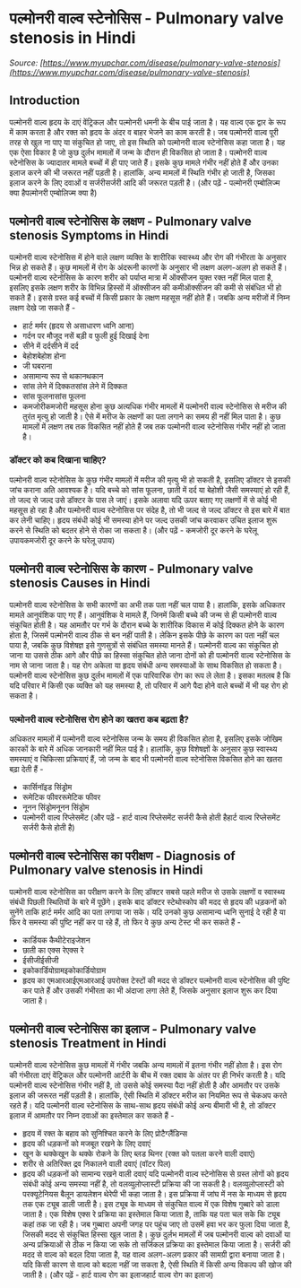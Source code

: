 # पल्मोनरी वाल्व स्टेनोसिस - Pulmonary valve stenosis in Hindi
_Source: [https://www.myupchar.com/disease/pulmonary-valve-stenosis](https://www.myupchar.com/disease/pulmonary-valve-stenosis)_

## Introduction
पल्मोनरी वाल्व हृदय के दाएं वेंट्रिकल और पल्मोनरी धमनी के बीच पाई जाता है। यह वाल्व एक द्वार के रूप में काम करता है और रक्त को हृदय के अंदर व बाहर भेजने का काम करती है।
जब पल्मोनरी वाल्व पूरी तरह से खुल ना पाए या संकुचित हो जाए, तो इस स्थिति को पल्मोनरी वाल्व स्टेनोसिस कहा जाता है। यह एक ऐसा विकार है जो कुछ दुर्लभ मामलों में जन्म के दौरान ही विकसित हो जाता है। पल्मोनरी वाल्व स्टेनोसिस के ज्यादातर मामले बच्चों में ही पाए जाते हैं। इसके कुछ मामले गंभीर नहीं होते हैं और उनका इलाज करने की भी जरूरत नहीं पड़ती है। हालांकि, अन्य मामलों में स्थिति गंभीर हो जाती है, जिसका इलाज करने के लिए दवाओं व सर्जरीसर्जरी आदि की जरूरत पड़ती है।
(और पढ़ें - पल्मोनरी एम्बोलिज्म क्या हैपल्मोनरी एम्बोलिज्म क्या है)

## पल्मोनरी वाल्व स्टेनोसिस के लक्षण - Pulmonary valve stenosis Symptoms in Hindi
पल्मोनरी वाल्व स्टेनोसिस में होने वाले लक्षण व्यक्ति के शारीरिक स्वास्थ्य और रोग की गंभीरता के अनुसार भिन्न हो सकते हैं। कुछ मामलों में रोग के अंदरूनी कारणों के अनुसार भी लक्षण अलग-अलग हो सकते हैं। पल्मोनरी वाल्व स्टेनोसिस के कारण शरीर को पर्याप्त मात्रा में ऑक्सीजन युक्त रक्त नहीं मिल पाता है, इसलिए इसके लक्षण शरीर के विभिन्न हिस्सों में ऑक्सीजन की कमीऑक्सीजन की कमी से संबंधित भी हो सकते हैं। इससे ग्रस्त कई बच्चों में किसी प्रकार के लक्षण महसूस नहीं होते हैं। जबकि अन्य मरीजों में निम्न लक्षण देखे जा सकते हैं -
- हार्ट मर्मर (हृदय से असाधारण ध्वनि आना)
- गर्दन पर मौजूद नसें बड़ी व फुली हुई दिखाई देना
- सीने में दर्दसीने में दर्द
- बेहोशबेहोश होना
- जी घबराना
- असामान्य रूप से थकानथकान
- सांस लेने में दिक्कतसांस लेने में दिक्कत
- सांस फूलनासांस फूलना
- कमजोरीकमजोरी महसूस होना
कुछ अत्यधिक गंभीर मामलों में पल्मोनरी वाल्व स्टेनोसिस से मरीज की तुरंत मृत्यु हो जाती है। ऐसे में मरीज के लक्षणों का पता लगाने का समय ही नहीं मिल पाता है। कुछ मामलों में लक्षण तब तक विकसित नहीं होते हैं जब तक पल्मोनरी वाल्व स्टेनोसिस गंभीर नहीं हो जाता है।
### डॉक्टर को कब दिखाना चाहिए?
पल्मोनरी वाल्व स्टेनोसिस के कुछ गंभीर मामलों में मरीज की मृत्यु भी हो सकती है, इसलिए डॉक्टर से इसकी जांच कराना अति आवश्यक है। यदि बच्चे को सांस फूलना, छाती में दर्द या बेहोशी जैसी समस्याएं हो रही हैं, तो जल्द से जल्द उसे डॉक्टर के पास ले जाएं। इसके अलावा यदि ऊपर बताए गए लक्षणों में से कोई भी महसूस हो रहा है और पल्मोनरी वाल्व स्टेनोसिस पर संदेह है, तो भी जल्द से जल्द डॉक्टर से इस बारे में बात कर लेनी चाहिए।
हृदय संबंधी कोई भी समस्या होने पर जल्द उसकी जांच करवाकर उचित इलाज शुरू करने से स्थिति को बदतर होने से रोका जा सकता है।
(और पढ़ें - कमजोरी दूर करने के घरेलू उपायकमजोरी दूर करने के घरेलू उपाय)

## पल्मोनरी वाल्व स्टेनोसिस के कारण - Pulmonary valve stenosis Causes in Hindi
पल्मोनरी वाल्व स्टेनोसिस के सभी कारणों का अभी तक पता नहीं चल पाया है। हालांकि, इसके अधिकतर मामले आनुवंशिक पाए गए हैं। आनुवंशिक वे मामले हैं, जिनमें किसी बच्चे की जन्म से ही पल्मोनरी वाल्व संकुचित होती है। यह आमतौर पर गर्भ के दौरान बच्चे के शारीरिक विकास में कोई दिक्कत होने के कारण होता है, जिसमें पल्मोनरी वाल्व ठीक से बन नहीं पाती है। लेकिन इसके पीछे के कारण का पता नहीं चल पाया है, जबकि कुछ विशेषज्ञ इसे गुणसुत्रों से संबंधित समस्या मानते हैं।
पल्मोनरी वाल्व का संकुचित हो जाना या उससे ठीक आगे और पीछे का हिस्सा संकुचित होते जाना दोनों को ही पल्मोनरी वाल्व स्टेनोसिस के नाम से जाना जाता है। यह रोग अकेला या हृदय संबंधी अन्य समस्याओं के साथ विकसित हो सकता है।
पल्मोनरी वाल्व स्टेनोसिस कुछ दुर्लभ मामलों में एक पारिवारिक रोग का रूप ले लेता है। इसका मतलब है कि यदि परिवार में किसी एक व्यक्ति को यह समस्या है, तो परिवार में आगे पैदा होने वाले बच्चों में भी यह रोग हो सकता है।
### पल्मोनरी वाल्व स्टेनोसिस रोग होने का खतरा कब बढ़ता है?
अधिकतर मामलों में पल्मोनरी वाल्व स्टेनोसिस जन्म के समय ही विकसित होता है, इसलिए इसके जोखिम कारकों के बारे में अधिक जानकारी नहीं मिल पाई है। हालांकि, कुछ विशेषज्ञों के अनुसार कुछ स्वास्थ्य समस्याएं व चिकित्सा प्रक्रियाएं हैं, जो जन्म के बाद भी पल्मोनरी वाल्व स्टेनोसिस विकसित होने का खतरा बढ़ा देती हैं -
- कार्सिनॉइड सिंड्रोम
- रूमेटिक फीवररूमेटिक फीवर
- नूनन सिंड्रोमनूनन सिंड्रोम
- पल्मोनरी वाल्व रिप्लेसमेंट
(और पढ़ें - हार्ट वाल्व रिप्लेसमेंट सर्जरी कैसे होती हैहार्ट वाल्व रिप्लेसमेंट सर्जरी कैसे होती है)

## पल्मोनरी वाल्व स्टेनोसिस का परीक्षण - Diagnosis of Pulmonary valve stenosis in Hindi
पल्मोनरी वाल्व स्टेनोसिस का परीक्षण करने के लिए डॉक्टर सबसे पहले मरीज से उसके लक्षणों व स्वास्थ्य संबंधी पिछली स्थितियों के बारे में पूछेंगे। इसके बाद डॉक्टर स्टेथोस्कोप की मदद से हृदय की धड़कनों को सुनेंगे ताकि हार्ट मर्मर आदि का पता लगाया जा सके। यदि उनको कुछ असामान्य ध्वनि सुनाई दे रही है या फिर वे समस्या की पुष्टि नहीं कर पा रहे हैं, तो फिर वे कुछ अन्य टेस्ट भी कर सकते हैं -
- कार्डियक कैथीटेराइजेशन
- छाती का एक्स रेएक्स रे
- ईसीजीईसीजी
- इकोकार्डियोग्रामइकोकार्डियोग्राम
- हृदय का एमआरआईएमआरआई
उपरोक्त टेस्टों की मदद से डॉक्टर पल्मोनरी वाल्व स्टेनोसिस की पुष्टि कर पाते हैं और उसकी गंभीरता का भी अंदाजा लगा लेते हैं, जिसके अनुसार इलाज शुरू कर दिया जाता है।

## पल्मोनरी वाल्व स्टेनोसिस का इलाज - Pulmonary valve stenosis Treatment in Hindi
पल्मोनरी वाल्व स्टेनोसिस कुछ मामलों में गंभीर जबकि अन्य मामलों में इतना गंभीर नहीं होता है। इस रोग की गंभीरता दाएं वेंट्रिकल और पल्मोनरी आर्टरी के बीच में रक्त दबाव के अंतर पर ही निर्भर करती है। यदि पल्मोनरी वाल्व स्टेनोसिस गंभीर नहीं है, तो उससे कोई समस्या पैदा नहीं होती है और आमतौर पर उसके इलाज की जरूरत नहीं पड़ती है। हालांकि, ऐसी स्थिति में डॉक्टर मरीज का नियमित रूप से चेकअप करते रहते हैं।
यदि पल्मोनरी वाल्व स्टेनोसिस के साथ-साथ हृदय संबंधी कोई अन्य बीमारी भी है, तो डॉक्टर इलाज में आमतौर पर निम्न दवाओं का इस्तेमाल कर सकते हैं -
- हृदय में रक्त के बहाव को सुनिश्चित करने के लिए प्रोटैग्लैंडिन्स
- हृदय की धड़कनों को मजबूत रखने के लिए दवाएं
- खून के थक्केखून के थक्के रोकने के लिए ब्लड थिनर (रक्त को पतला करने वाली दवाएं)
- शरीर से अतिरिक्त द्रव निकालने वाली दवाएं (वॉटर पिल)
- हृदय की धड़कनों को सामान्य रखने वाली दवाएं
यदि पल्मोनरी वाल्व स्टेनोसिस से ग्रस्त लोगों को हृदय संबंधी कोई अन्य समस्या नहीं है, तो वलव्युलोप्लास्टी प्रक्रिया की जा सकती है। वलव्युलोप्लास्टी को परक्यूटेनियस बैलून डायलेशन थेरेपी भी कहा जाता है।
इस प्रक्रिया में जांघ में नस के माध्यम से हृदय तक एक ट्यूब डाली जाती है। इस ट्यूब के माध्यम से संकुचित वाल्व में एक विशेष गुब्बारे को डाला जाता है। एक विशेष एक्स रे प्रक्रिया का इस्तेमाल किया जाता है, ताकि यह पता चल सके कि ट्यूब कहां तक जा रही है।
जब गुब्बारा अपनी जगह पर पहुंच जाए तो उसमें हवा भर कर फुला दिया जाता है, जिसकी मदद से संकुचित हिस्सा खुल जाता है।
कुछ दुर्लभ मामलों में जब पल्मोनरी वाल्व को दवाओं या अन्य प्रक्रियाओं से ठीक न किया जा सके तो सर्जिकल प्रक्रिया का इस्तेमाल किया जाता है। सर्जरी की मदद से वाल्व को बदल दिया जाता है, यह वाल्व अलग-अलग प्रकार की सामग्री द्वारा बनाया जाता है। यदि किसी कारण से वाल्व को बदला नहीं जा सकता है, ऐसी स्थिति में किसी अन्य विकल्प की खोज की जाती है।
(और पढ़ें - हार्ट वाल्व रोग का इलाजहार्ट वाल्व रोग का इलाज)

